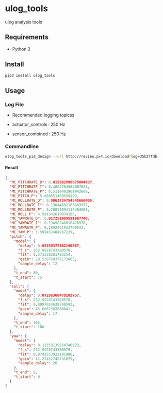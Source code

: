 # ulog_tools
ulog analysis tools

## Requirements

* Python 3

## Install

```bash
pip3 install ulog_tools
```

## Usage

### Log File

* Recommended logging topicss
 
 * actuator\_controls : 250 Hz
 * sensor\_combined : 250 Hz

### Commandline

```bash
ulog_tools_pid_design --url http://review.px4.io/download?log=35b27fdb-6a93-427a-b634-72ab45b9609e out.gains
```

#### Result

```json
{
  "MC_PITCHRATE_D": 0.015662896675004697,
  "MC_PITCHRATE_I": 0.4884764564007624,
  "MC_PITCHRATE_P": 0.5110402961942668,
  "MC_PITCH_P": 5.866651469550199,
  "MC_ROLLRATE_D": 0.0063734754545666465,
  "MC_ROLLRATE_I": 0.19844682163683977,
  "MC_ROLLRATE_P": 0.20051094114484688,
  "MC_ROLL_P": 4.584342619034165,
  "MC_YAWRATE_D": 0.017251069591687748,
  "MC_YAWRATE_I": 0.19498248018478978,
  "MC_YAWRATE_P": 0.1892431933790533,
  "MC_YAW_P": 3.598452484267229,
  "pitch": {
    "model": {
      "delay": 0.05150372102190887,
      "f_s": 232.9928743380578,
      "fit": 0.571358281783254,
      "gain": 29.538700377173605,
      "sample_delay": 12
    },
    "t_end": 80,
    "t_start": 75
  },
  "roll": {
    "model": {
      "delay": 0.07296360478103757,
      "f_s": 232.9928743380578,
      "fit": 0.8097024638748593,
      "gain": 45.6867382886041,
      "sample_delay": 17
    },
    "t_end": 105,
    "t_start": 100
  },
  "yaw": {
    "model": {
      "delay": 0.11159139554746923,
      "f_s": 232.9928743380578,
      "fit": 0.8741553922191986,
      "gain": 41.27452742731875,
      "sample_delay": 26
    },
    "t_end": 5,
    "t_start": 0
  }
}
```

